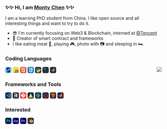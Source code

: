 ### ✨✨ Hi, I am [Monty Chen](https://umiotter.com) ✨✨

I am a learning PhD student from China. I like open source and all interesting things and want to try to do it.

- :sunglasses: I'm currently focusing on Web3 & Blockchain, interned at [@Tencent](https://github.com/Tencent/)
- :hammer: Creator of smart contract and frameworks
- I like eating meat 🍖, playing 🎮, photo with 📷 and sleeping in 🛏️.


### Coding Languages
<!-- github-stats:start -->
<!-- prettier-ignore-start -->
<!-- markdownlint-disable -->
<img align="right" src="https://github-readme-stats.vercel.app/api?username=umiotter&show_icons=true&icon_color=0078e7&title_color=0078e7&include_all_commits=true"/>
<!-- markdownlint-restore -->
<!-- prettier-ignore-end -->
<!-- github-stats:end -->

<!-- languages:start -->
<!-- prettier-ignore-start -->
<!-- markdownlint-disable -->
<code><img height="20" src="https://github.com/tandpfun/skill-icons/raw/main/icons/Solidity.svg" alt="solidity" /></code>
<code><img height="20" src="https://github.com/tandpfun/skill-icons/raw/main/icons/JavaScript.svg" alt="javascript" /></code>
<code><img height="20" src="https://github.com/tandpfun/skill-icons/raw/main/icons/HTML.svg" alt="html" /></code>
<code><img height="20" src="https://github.com/tandpfun/skill-icons/raw/main/icons/CSS.svg" alt="css" /></code>
<code><img height="20" src="https://github.com/tandpfun/skill-icons/raw/main/icons/Python-Dark.svg" alt="python" /></code>
<code><img height="20" src="https://github.com/tandpfun/skill-icons/raw/main/icons/LaTeX-Dark.svg" alt="latex" /></code>
<code><img height="20" src="https://github.com/tandpfun/skill-icons/raw/main/icons/Matlab-Dark.svg" alt="matlab" /></code>
<!-- markdownlint-restore -->
<!-- prettier-ignore-end -->
<!-- languages:end -->


### Frameworks and Tools
<!-- tools:start -->
<!-- prettier-ignore-start -->
<!-- markdownlint-disable -->
<code><img height="20" src="https://github.com/tandpfun/skill-icons/raw/main/icons/VSCode-Dark.svg" alt="matlab" /></code>
<code><img height="20" src="https://github.com/tandpfun/skill-icons/raw/main/icons/Remix-Dark.svg" alt="matlab" /></code>
<code><img height="20" src="https://github.com/tandpfun/skill-icons/raw/main/icons/Git.svg" alt="matlab" /></code>
<code><img height="20" src="https://github.com/tandpfun/skill-icons/raw/main/icons/Linux-Dark.svg" alt="matlab" /></code>
<code><img height="20" src="https://github.com/tandpfun/skill-icons/raw/main/icons/Netlify-Dark.svg" alt="matlab" /></code>
<code><img height="20" src="https://github.com/tandpfun/skill-icons/raw/main/icons/PyTorch-Dark.svg" alt="matlab" /></code>
<code><img height="20" src="https://github.com/tandpfun/skill-icons/raw/main/icons/TensorFlow-Dark.svg" alt="matlab" /></code>
<code><img height="20" src="https://github.com/tandpfun/skill-icons/raw/main/icons/Matlab-Dark.svg" alt="matlab" /></code>
<!-- markdownlint-restore -->
<!-- prettier-ignore-end -->
<!-- tools:end -->

### Interested
<!-- interested:start -->
<!-- prettier-ignore-start -->
<!-- markdownlint-disable -->
<code><img height="20" src="https://github.com/tandpfun/skill-icons/raw/main/icons/Photoshop.svg" alt="matlab" /></code>
<code><img height="20" src="https://github.com/tandpfun/skill-icons/raw/main/icons/AfterEffects.svg" alt="matlab" /></code>
<code><img height="20" src="https://github.com/tandpfun/skill-icons/raw/main/icons/Premiere.svg" alt="matlab" /></code>
<code><img height="20" src="https://github.com/tandpfun/skill-icons/raw/main/icons/Blender-Dark.svg" alt="matlab" /></code>
<!-- markdownlint-restore -->
<!-- prettier-ignore-end -->
<!-- interested:end -->
